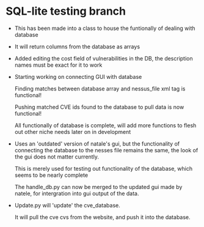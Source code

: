# SQL-lite testing branch

- This has been made into a class to house the funtionally of dealing with database
- It will return columns from the database as arrays
- Added editing the cost field of vulnerabilities in the DB, the description names must be exact for it to work
- Starting working on connecting GUI with database

  Finding matches between database array and nessus_file xml tag is functional!

  Pushing matched CVE ids found to the database to pull data is now functional!

  All functionally of database is complete, will add more functions to flesh out other niche needs later on in development

- Uses an 'outdated' version of natale's gui, but the functionality of connecting the database to the nesses file remains the same, the look of the gui does not matter currently.

  This is merely used for testing out functionality of the database, which seems to be nearly complete

  The handle_db.py can now be merged to the updated gui made by natele, for intergration into gui output of the data.

- Update.py will 'update' the cve_database.

  It will pull the cve cvs from the website, and push it into the database.
